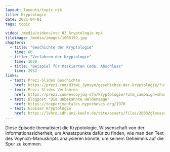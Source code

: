 ```yaml
---
layout: layouts/topic.njk
title: Kryptologie
date: 2021-04-01
tags: topic

video: /media/videos/vsc_03_kryptologie.mp4
tileimage: /media/images/1006192.jpg
chapters:
  - title: "Geschichte der Krypto­logie"
    time: 60
  - title: "Verfahren der Krypto­logie"
    time: 1620
  - title: "Beispiel für Maskierten Code, Abschluss"
    time: 2952
links:
  - text: Prezi-Slides Geschichte
    href: https://prezi.com/d3twi_3ymsym/geschichte-der-kryptologie/?utm_campaign=share&utm_medium=copy
  - text: Prezi-Slides Verfahren
    href: https://prezi.com/evcoyjuq-sfn/kryptologie/?utm_campaign=share&utm_medium=copy
  - text: Blogpost "Die unbekannte Heldensage"
    href: https://texperimentales.hypotheses.org/1970
  - text: Glossar Kryptologie
    href: https://lehre.idh.uni-koeln.de/site/assets/files/2603/glossar_krypto.pdf
---
```


Diese Episode thematisiert die Krypotologie, Wissenschaft von der Informationssicherheit, um Ansatzpunkte dafür zu finden, wie man den Text des Voynich-Manuskripts analysieren könnte, um seinem Geheimnis auf die Spur zu kommen.
